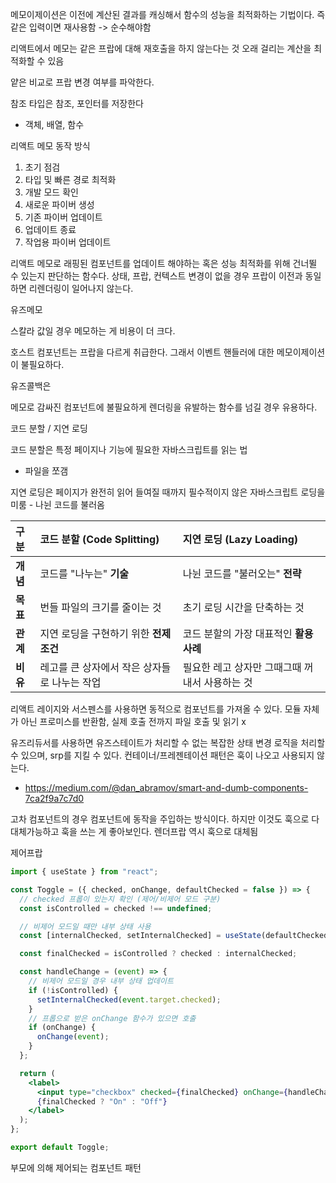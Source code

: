 메모이제이션은 이전에 계산된 결과를 캐싱해서 함수의 성능을 최적화하는 기법이다.
즉 같은 입력이면 재사용함 -> 순수해야함

리액트에서 메모는 같은 프랍에 대해 재호출을 하지 않는다는 것
오래 걸리는 계산을 최적화할 수 있음

얕은 비교로 프랍 변경 여부를 파악한다.

참조 타입은 참조, 포인터를 저장한다

- 객체, 배열, 함수

리액트 메모 동작 방식

1. 초기 점검
2. 타입 및 빠른 경로 최적화
3. 개발 모드 확인
4. 새로운 파이버 생성
5. 기존 파이버 업데이트
6. 업데이트 종료
7. 작업용 파이버 업데이트

리액트 메모로 래핑된 컴포넌트를 업데이트 해야하는 혹은 성능 최적화를 위해 건너뛸 수 있는지 판단하는 함수다.
상태, 프랍, 컨텍스트 변경이 없을 경우 프랍이 이전과 동일하면 리렌더링이 일어나지 않는다.

유즈메모

스칼라 값일 경우 메모하는 게 비용이 더 크다.

호스트 컴포넌트는 프랍을 다르게 취급한다.
그래서 이벤트 핸들러에 대한 메모이제이션이 불필요하다.

유즈콜백은

메모로 감싸진 컴포넌트에 불필요하게 렌더링을 유발하는 함수를 넘길 경우 유용하다.

코드 분할 / 지연 로딩

코드 분할은 특정 페이지나 기능에 필요한 자바스크립트를 읽는 법

- 파일을 쪼갬

지연 로딩은 페이지가 완전히 읽어 들여질 때까지 필수적이지 않은 자바스크립트 로딩을 미룸 - 나뉜 코드를 불러옴

| 구분     | 코드 분할 (Code Splitting)                   | 지연 로딩 (Lazy Loading)                       |
| :------- | :------------------------------------------- | :--------------------------------------------- |
| **개념** | 코드를 "나누는" **기술**                     | 나뉜 코드를 "불러오는" **전략**                |
| **목표** | 번들 파일의 크기를 줄이는 것                 | 초기 로딩 시간을 단축하는 것                   |
| **관계** | 지연 로딩을 구현하기 위한 **전제 조건**      | 코드 분할의 가장 대표적인 **활용 사례**        |
| **비유** | 레고를 큰 상자에서 작은 상자들로 나누는 작업 | 필요한 레고 상자만 그때그때 꺼내서 사용하는 것 |

리액트 레이지와 서스펜스를 사용하면 동적으로 컴포넌트를 가져올 수 있다.
모듈 자체가 아닌 프로미스를 반환함, 실제 호출 전까지 파일 호출 및 읽기 x

유즈리듀서를 사용하면 유즈스테이트가 처리할 수 없는 복잡한 상태 변경 로직을 처리할 수 있으며, srp를 지킬 수 있다.
컨테이너/프레젠테이션 패턴은 훅이 나오고 사용되지 않는다.

- https://medium.com/@dan_abramov/smart-and-dumb-components-7ca2f9a7c7d0

고차 컴포넌트의 경우 컴포넌트에 동작을 주입하는 방식이다. 하지만 이것도 훅으로 다 대체가능하고 훅을 쓰는 게 좋아보인다.
렌더프랍 역시 훅으로 대체됨

제어프랍

```jsx
import { useState } from "react";

const Toggle = ({ checked, onChange, defaultChecked = false }) => {
  // checked 프롭이 있는지 확인 (제어/비제어 모드 구분)
  const isControlled = checked !== undefined;

  // 비제어 모드일 때만 내부 상태 사용
  const [internalChecked, setInternalChecked] = useState(defaultChecked);

  const finalChecked = isControlled ? checked : internalChecked;

  const handleChange = (event) => {
    // 비제어 모드일 경우 내부 상태 업데이트
    if (!isControlled) {
      setInternalChecked(event.target.checked);
    }
    // 프롭으로 받은 onChange 함수가 있으면 호출
    if (onChange) {
      onChange(event);
    }
  };

  return (
    <label>
      <input type="checkbox" checked={finalChecked} onChange={handleChange} />
      {finalChecked ? "On" : "Off"}
    </label>
  );
};

export default Toggle;
```

부모에 의해 제어되는 컴포넌트 패턴
